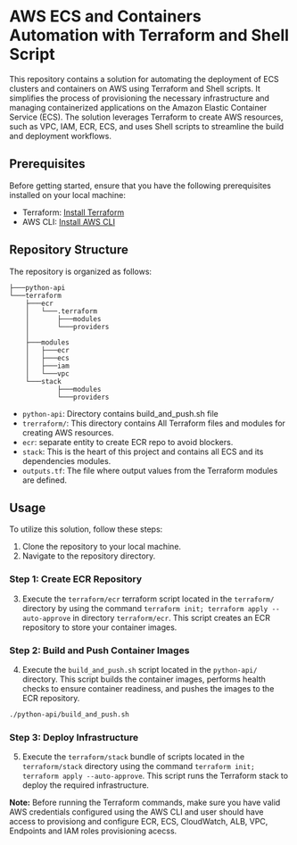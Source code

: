 # AWS ECS and Containers Automation with Terraform and Shell Script

This repository contains a solution for automating the deployment of ECS clusters and containers on AWS using Terraform and Shell scripts. It simplifies the process of provisioning the necessary infrastructure and managing containerized applications on the Amazon Elastic Container Service (ECS). The solution leverages Terraform to create AWS resources, such as VPC, IAM, ECR, ECS, and uses Shell scripts to streamline the build and deployment workflows.

## Prerequisites

Before getting started, ensure that you have the following prerequisites installed on your local machine:

- Terraform: [Install Terraform](https://www.terraform.io/downloads.html)
- AWS CLI: [Install AWS CLI](https://aws.amazon.com/cli/)

## Repository Structure

The repository is organized as follows:

```
├───python-api
└───terraform
    ├───ecr
    │   └───.terraform
    │       ├───modules
    │       └───providers
    │           
    ├───modules
    │   ├───ecr
    │   ├───ecs
    │   ├───iam
    │   └───vpc
    └───stack
            ├───modules
            └───providers

```
- `python-api`: Directory contains build_and_push.sh file
- `trerraform/`: This directory contains All Terraform files and modules for creating AWS resources.
- `ecr`: separate entity to create ECR repo to avoid blockers.
- `stack`: This is the heart of this project and contains all ECS and its dependencies modules.
- `outputs.tf`: The file where output values from the Terraform modules are defined.

## Usage

To utilize this solution, follow these steps:

1. Clone the repository to your local machine.
2. Navigate to the repository directory.

### Step 1: Create ECR Repository

3. Execute the `terraform/ecr` terraform script located in the `terraform/` directory by using the command `terraform init; terraform apply --auto-approve` in directory `terraform/ecr`. This script creates an ECR repository to store your container images.

### Step 2: Build and Push Container Images

4. Execute the `build_and_push.sh` script located in the `python-api/` directory. This script builds the container images, performs health checks to ensure container readiness, and pushes the images to the ECR repository.

```bash
./python-api/build_and_push.sh
```

### Step 3: Deploy Infrastructure

5. Execute the `terraform/stack` bundle of scripts located in the `terraform/stack` directory using the command `terraform init; terraform apply --auto-approve`. This script runs the Terraform stack to deploy the required infrastructure.


**Note:** Before running the Terraform commands, make sure you have valid AWS credentials configured using the AWS CLI and user should have access to provisiong and configure ECR, ECS, CloudWatch, ALB, VPC, Endpoints and IAM roles provisioning acecss.
